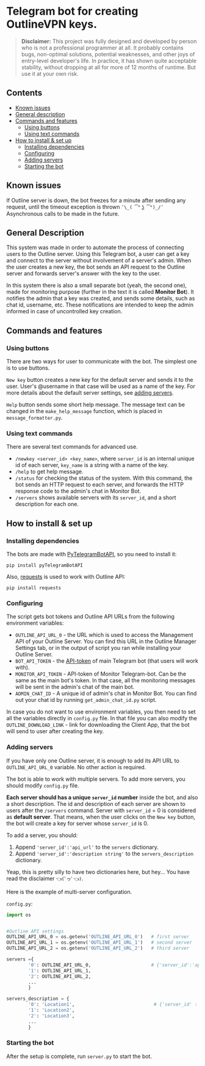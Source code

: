 # Telegram bot for creating OutlineVPN keys.

> **Disclaimer:**
> This project was fully designed and developed by person who is not a professional programmer at all. It probably contains bugs, non-optimal solutions, potential weaknesses, and other joys of entry-level developer's life. In practice, it has shown quite acceptable stability, without dropping at all for more of 12 months of runtime. But use it at your own risk.

## Contents

-   [Known issues](#known-issues)
-   [General description](#general-description)
-   [Commands and features](#comands-and-features)
    -   [Using buttons](#using-buttons)
    -   [Using text commands](#using-text-commands)
-   [How to install & set up](#How-to-install-&-set-up)
    -   [Installing dependencies](#installing-dependencies)
    -   [Configuring](#configuring)
    -   [Adding servers](#adding-servers)
    -   [Starting the bot](#starting-the-bot)


## Known issues

If Outline server is down, the bot freezes for a minute after sending any request, until the timeout exception is thrown ``¯\_( ͡° ͜ʖ ͡°)_/¯`` Asynchronous calls to be made in the future.

## General Description

This system was made in order to automate the process of connecting users to the Outline server. Using this Telegram bot, a user can get a key and connect to the server without involvement of a server's admin. When the user creates a new key, the bot sends an API request to the Outline server and forwards server's answer with the key to the user.

In this system there is also a small separate bot (yeah, the second one), made for monitoring purpose (further in the text it is called **Monitor Bot**). It notifies the admin that a key was created, and sends some details, such as chat id, username, etc. These notifications are intended to keep the admin informed in case of uncontrolled key creation.

## Commands and features

### Using buttons

There are two ways for user to communicate with the bot. The simplest one is to use buttons.

`New key` button creates a new key for the default server and sends it to the user. User's @username in that case will be used as a name of the key. For more details about the default server settings, see [adding servers](#adding-servers).

`Help` button sends some short help message. The message text can be changed in the `make_help_message` function, which is placed in `message_formatter.py`.

### Using text commands

There are several text commands for advanced use.

-   `/newkey <server_id> <key_name>`, where `server_id` is an internal unique id of each server, `key_name` is a string with a name of the key. 
-   `/help` to get help message.
-   `/status` for checking the status of the system. With this command, the bot sends an HTTP request to each server, and forwards the HTTP response code to the admin's chat in Monitor Bot.
-   `/servers` shows available servers with its `server_id`, and a short description for each one. 

## How to install & set up

### Installing dependencies

The bots are made with [PyTelegramBotAPI](https://github.com/eternnoir/pyTelegramBotAPI), so you need to install it:

```
pip install pyTelegramBotAPI
```

Also, [requests](https://pypi.org/project/requests/) is used to work with Outline API:

```
pip install requests
```

### Configuring

The script gets bot tokens and Outline API URLs from the following environment variables:

-   `OUTLINE_API_URL_0` - the URL which is used to access the Management API of your Outline Server. You can find this URL in the Outline Manager Settings tab, or in the output of script you ran while installing your Outline Server.
-   `BOT_API_TOKEN` - the [API-token](https://core.telegram.org/bots#how-do-i-create-a-bot) of main Telegram bot (that users will work with).
-   `MONITOR_API_TOKEN` - API-token of Monitor Telegram-bot. Can be the same as the main bot's token. In that case, all the monitoring messages will be sent in the admin's chat of the main bot.
-   `ADMIN_CHAT_ID` - A unique id of admin's chat in Monitor Bot. You can find out your chat id by running `get_admin_chat_id.py` script. 

In case you do not want to use environment variables, you then need to set all the variables directly in `config.py` file. In that file you can also modify the `OUTLINE_DOWNLOAD_LINK` - link for downloading the Client App, that the bot will send to user after creating the key.

### Adding servers

If you have only one Outline server, it is enough to add its API URL to `OUTLINE_API_URL_0` variable. No other action is required.

The bot is able to work with multiple servers. To add more servers, you should modify  `config.py` file.

**Each server should has a unique `server_id` number** inside the bot, and also a short description. The id and description of each server are shown to  users after the `/servers` command.
Server with `server_id` = 0 is considered as **default server**. That means, when the user clicks on the `New key` button, the bot will create a key for server whose `server_id` is 0.

To add a server, you should:
1. Append `'server_id':'api_url'` to the `servers` dictionary.
2. Append `'server_id':'description string'` to the `servers_description` dictionary.

Yeap, this is pretty silly to have two dictionaries here, but hey... You have read the disclaimer `👈(ﾟヮﾟ👈)`.

Here is the example of multi-server configuration.

`config.py`:

```python
import os


#Outline API settings
OUTLINE_API_URL_0 = os.getenv('OUTLINE_API_URL_0')   # first server
OUTLINE_API_URL_1 = os.getenv('OUTLINE_API_URL_1')   # second server
OUTLINE_API_URL_2 = os.getenv('OUTLINE_API_URL_2')   # third server

servers ={
        '0': OUTLINE_API_URL_0,                      # {'server_id':'api_url'}
        '1': OUTLINE_API_URL_1,
        '2': OUTLINE_API_URL_2,
        ...
        }

servers_description = {
        '0': 'Location1',                             # {'server_id' : 'description'}
        '1': 'Location2',
        '2': 'Location3',
        ...
        }
```

### Starting the bot

After the setup is complete, run `server.py` to start the bot.


